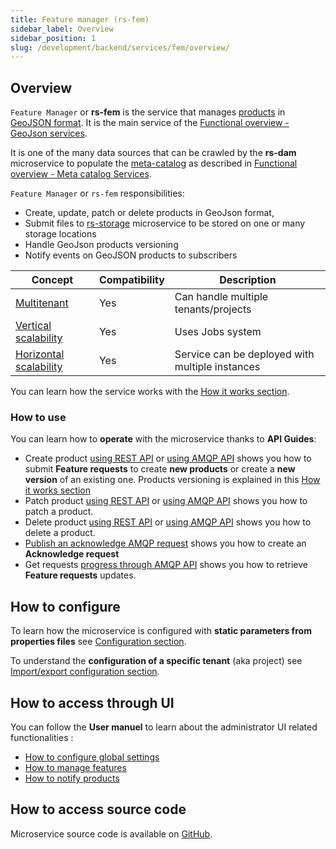 ```yaml
---
title: Feature manager (rs-fem)
sidebar_label: Overview
sidebar_position: 1
slug: /development/backend/services/fem/overview/
---
```


## Overview

`Feature Manager` or **rs-fem**  is the service that manages [products](../../../overview/concepts/01-products.md) in
[GeoJSON format](https://geojson.org/). It is the main service of the
[Functional overview - GeoJson services](../../../overview/functional-overview/04-geojson-catalog-services.md).

It is one of the many data sources that can be
crawled by the **rs-dam** microservice to populate the [meta-catalog](../../../overview/concepts/02-meta-catalog.md) as described
in [Functional overview - Meta catalog Services](../../../overview/functional-overview/02-meta-catalog-services.md).

`Feature Manager` or `rs-fem` responsibilities:

* Create, update, patch or delete products in GeoJson format,
* Submit files to [rs-storage](../../backend/regards/storage/storage.md) microservice to be stored on one or many storage locations
* Handle GeoJson products versioning
* Notify events on GeoJSON products to subscribers

| Concept                                                                           | Compatibility | Description                                     |
|-----------------------------------------------------------------------------------|---------------|-------------------------------------------------|
| [Multitenant](../../../concepts/multitenant)                                      | Yes           | Can handle multiple tenants/projects            | 
| [Vertical scalability](../../../concepts/scalability#vertical-scalability)        | Yes           | Uses Jobs system                                | 
| [Horizontal scalability](../../concepts/07-scalability.md#horizontal-scalability) | Yes           | Service can be deployed with multiple instances |

You can learn how the service works with the [How it works section](./conception.md).

### How to use

You can learn how to **operate** with the microservice thanks to **API Guides**:

- Create product [using REST API](./api-guides/rest/rest-create-product.md)
  or [using AMQP API](./api-guides/amqp/amqp-publish-create-product-request.md) shows you how to submit **Feature requests** to
  create
  **new products** or create a **new version** of an existing one. Products versioning is explained in this
  [How it works section](./conception.md#versioning)
- Patch product [using REST API](guides/rest/patch-product) or [using AMQP API](guides/amqp/publish-a-patch-request)
  shows you how to patch a product.
- Delete product [using REST API](guides/rest/delete-product)
  or [using AMQP API](guides/amqp/publish-a-deletion-request) shows you how to delete a
  product.
- [Publish an acknowledge AMQP request](guides/amqp/publish-acknowledge-request) shows you how to create an 
  **Acknowledge request**
- Get requests [progress through AMQP API](guides/amqp/subscribe-to-requests-responses) shows you how to retrieve 
  **Feature requests** updates.

## How to configure

To learn how the microservice is configured with **static parameters from properties files**
see [Configuration section](./configuration/fem-static-configuration.md).

To understand the **configuration of a specific tenant** (aka project)
see [Import/export configuration section](./configuration/fem-import-export.md).

## How to access through UI

You can follow the **User manuel** to learn about the administrator UI related functionalities :

- [How to configure global settings](../../../../user-guide/import-data/fem/manage-features-settings)
- [How to manage features](../../../../user-guide/import-data/fem/manage-features)
- [How to notify products](../../../../user-guide/import-data/fem/features-dissemination)

## How to access source code

Microservice source code is available on [GitHub](https://github.com/RegardsOss/regards-backend/tree/master/rs-fem).

